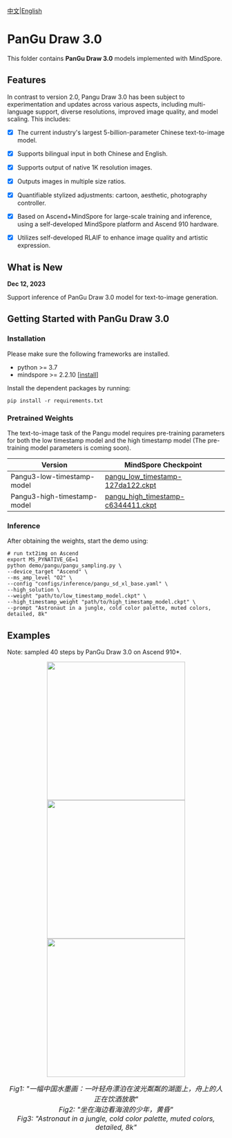 [中文](./README_CN.md)|[English](./README.md)

# PanGu Draw 3.0

This folder contains **PanGu Draw 3.0** models implemented with MindSpore.


## Features

In contrast to version 2.0, Pangu Draw 3.0 has been subject to experimentation and updates across various aspects, including multi-language support, diverse resolutions, improved image quality, and model scaling. This includes:

- [x] The current industry's largest 5-billion-parameter Chinese text-to-image model.
- [x] Supports bilingual input in both Chinese and English.
- [x] Supports output of native 1K resolution images.
- [x] Outputs images in multiple size ratios.
- [x] Quantifiable stylized adjustments: cartoon, aesthetic, photography controller.
- [x] Based on Ascend+MindSpore for large-scale training and inference, using a self-developed MindSpore platform and Ascend 910 hardware.
- [x] Utilizes self-developed RLAIF to enhance image quality and artistic expression.


## What is New

**Dec 12, 2023**

Support inference of PanGu Draw 3.0 model for text-to-image generation.


## Getting Started with PanGu Draw 3.0

### Installation

Please make sure the following frameworks are installed.

- python >= 3.7
- mindspore >= 2.2.10  [[install](https://www.mindspore.cn/install)]

Install the dependent packages by running:
```shell
pip install -r requirements.txt
```

### Pretrained Weights

The text-to-image task of the Pangu model requires pre-training parameters for both the low timestamp model and the high timestamp model (The pre-training model parameters is coming soon).

| **Version** | **MindSpore Checkpoint** |
|-------------|--------------------------|
| Pangu3-low-timestamp-model | [pangu_low_timestamp-127da122.ckpt](https://download-mindspore.osinfra.cn/toolkits/mindone/PanGu-Draw-v3/pangu_low_timestamp-127da122.ckpt) |
| Pangu3-high-timestamp-model | [pangu_high_timestamp-c6344411.ckpt](https://download-mindspore.osinfra.cn/toolkits/mindone/PanGu-Draw-v3/pangu_high_timestamp-c6344411.ckpt) |


### Inference

After obtaining the weights, start the demo using:

```shell
# run txt2img on Ascend
export MS_PYNATIVE_GE=1
python demo/pangu/pangu_sampling.py \
--device_target "Ascend" \
--ms_amp_level "O2" \
--config "configs/inference/pangu_sd_xl_base.yaml" \
--high_solution \
--weight "path/to/low_timestamp_model.ckpt" \
--high_timestamp_weight "path/to/high_timestamp_model.ckpt" \
--prompt "Astronaut in a jungle, cold color palette, muted colors, detailed, 8k"
```


## Examples

Note: sampled 40 steps by PanGu Draw 3.0 on Ascend 910*.

<div align="center">
<img src="https://github.com/Stability-AI/generative-models/assets/143256262/0a8b0b1a-3b54-4a35-beec-4163be61fa88" width="320" />
<img src="https://github.com/Stability-AI/generative-models/assets/143256262/d14a3761-47ad-4671-adcd-866d9d6e6def" width="320" />
<img src="https://github.com/Stability-AI/generative-models/assets/143256262/42e18b39-5c62-4d0f-aa3b-8c0c6e0715f2" width="320" />
</div>
<p align="center">
<font size=3>
<em> Fig1: "一幅中国水墨画：一叶轻舟漂泊在波光粼粼的湖面上，舟上的人正在饮酒放歌" </em> <br>
<em> Fig2: "坐在海边看海浪的少年，黄昏" </em> <br>
<em> Fig3: "Astronaut in a jungle, cold color palette, muted colors, detailed, 8k" </em> <br>
</font>
</p>
<br>
